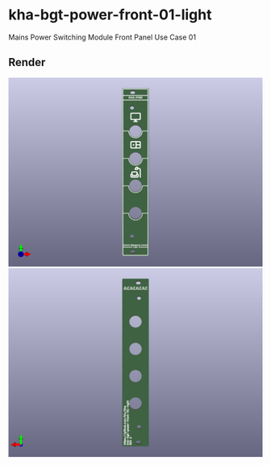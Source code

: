 # kha-bgt-power-front-01-light

Mains Power Switching Module Front Panel Use Case 01

## Render

<img src="kha-bgt-power-front-01-light-render-front.png" width="800"/>

<img src="kha-bgt-power-front-01-light-render-back.png" width="800"/>
